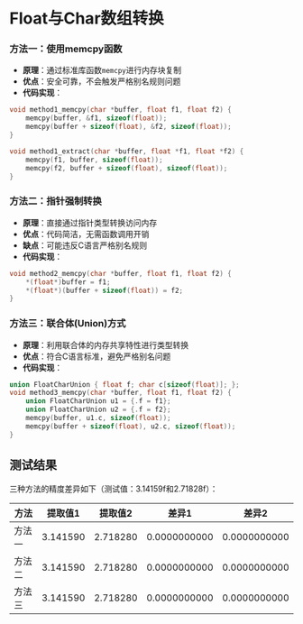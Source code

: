 # Float与Char数组转换

### 方法一：使用memcpy函数
- **原理**：通过标准库函数`memcpy`进行内存块复制
- **优点**：安全可靠，不会触发严格别名规则问题
- **代码实现**：
```c
void method1_memcpy(char *buffer, float f1, float f2) {
    memcpy(buffer, &f1, sizeof(float));
    memcpy(buffer + sizeof(float), &f2, sizeof(float));
}

void method1_extract(char *buffer, float *f1, float *f2) {
    memcpy(f1, buffer, sizeof(float));
    memcpy(f2, buffer + sizeof(float), sizeof(float));
}
```

### 方法二：指针强制转换
- **原理**：直接通过指针类型转换访问内存
- **优点**：代码简洁，无需函数调用开销
- **缺点**：可能违反C语言严格别名规则
- **代码实现**：
```c
void method2_memcpy(char *buffer, float f1, float f2) {
    *(float*)buffer = f1;
    *(float*)(buffer + sizeof(float)) = f2;
}
```

### 方法三：联合体(Union)方式
- **原理**：利用联合体的内存共享特性进行类型转换
- **优点**：符合C语言标准，避免严格别名问题
- **代码实现**：
```c
union FloatCharUnion { float f; char c[sizeof(float)]; };
void method3_memcpy(char *buffer, float f1, float f2) {
    union FloatCharUnion u1 = {.f = f1};
    union FloatCharUnion u2 = {.f = f2};
    memcpy(buffer, u1.c, sizeof(float));
    memcpy(buffer + sizeof(float), u2.c, sizeof(float));
}
```

## 测试结果
三种方法的精度差异如下（测试值：3.14159f和2.71828f）：

| 方法 | 提取值1 | 提取值2 | 差异1 | 差异2 |
|------|---------|---------|-------|-------|
| 方法一 | 3.141590 | 2.718280 | 0.0000000000 | 0.0000000000 |
| 方法二 | 3.141590 | 2.718280 | 0.0000000000 | 0.0000000000 |
| 方法三 | 3.141590 | 2.718280 | 0.0000000000 | 0.0000000000 |

